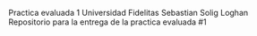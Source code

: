  Practica evaluada 1
 Universidad Fidelitas Sebastian Solig Loghan
Repositorio para la entrega de la practica evaluada #1
